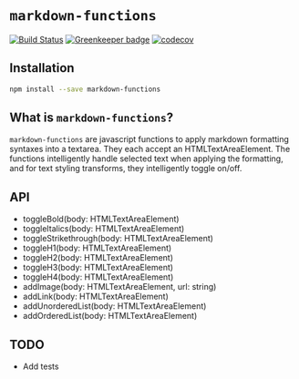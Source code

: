 # `markdown-functions`

[![Build Status](https://travis-ci.org/craigmichaelmartin/markdown-functions.svg?branch=master)](https://travis-ci.org/craigmichaelmartin/markdown-functions)
[![Greenkeeper badge](https://badges.greenkeeper.io/craigmichaelmartin/markdown-functions.svg)](https://greenkeeper.io/)
[![codecov](https://codecov.io/gh/craigmichaelmartin/markdown-functions/branch/master/graph/badge.svg)](https://codecov.io/gh/craigmichaelmartin/markdown-functions)

## Installation

```bash
npm install --save markdown-functions
```

## What is `markdown-functions`?

`markdown-functions` are javascript functions to apply markdown formatting syntaxes into a textarea. They each accept an HTMLTextAreaElement. The functions intelligently handle selected text when applying the formatting, and for text styling transforms, they intelligently toggle on/off.

## API

- toggleBold(body: HTMLTextAreaElement)
- toggleItalics(body: HTMLTextAreaElement)
- toggleStrikethrough(body: HTMLTextAreaElement)
- toggleH1(body: HTMLTextAreaElement)
- toggleH2(body: HTMLTextAreaElement)
- toggleH3(body: HTMLTextAreaElement)
- toggleH4(body: HTMLTextAreaElement)
- addImage(body: HTMLTextAreaElement, url: string)
- addLink(body: HTMLTextAreaElement)
- addUnorderedList(body: HTMLTextAreaElement)
- addOrderedList(body: HTMLTextAreaElement)

## TODO

- Add tests
